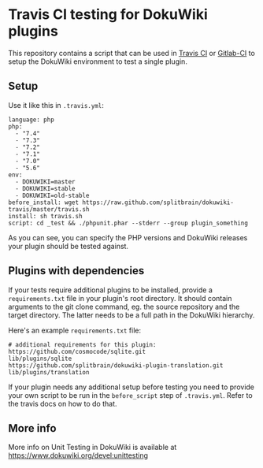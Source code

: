 Travis CI testing for DokuWiki plugins
======================================

This repository contains a script that can be used in
[Travis CI](https://travis-ci.org) or [Gitlab-CI](https://about.gitlab.com/gitlab-ci/)
to setup the DokuWiki environment to test a single plugin.

Setup
-----

Use it like this in ``.travis.yml``:

```
language: php
php:
  - "7.4"
  - "7.3"
  - "7.2"
  - "7.1"
  - "7.0"
  - "5.6"
env:
  - DOKUWIKI=master
  - DOKUWIKI=stable
  - DOKUWIKI=old-stable
before_install: wget https://raw.github.com/splitbrain/dokuwiki-travis/master/travis.sh
install: sh travis.sh
script: cd _test && ./phpunit.phar --stderr --group plugin_something
```

As you can see, you can specify the PHP versions and DokuWiki releases your plugin
should be tested against.

Plugins with dependencies
-------------------------

If your tests require additional plugins to be installed, provide a ``requirements.txt``
file in your plugin's root directory. It should contain arguments to the git clone command,
eg. the source repository and the target directory. The latter needs to be a full path
in the DokuWiki hierarchy.

Here's an example ``requirements.txt`` file:

```
# additional requirements for this plugin:
https://github.com/cosmocode/sqlite.git                         lib/plugins/sqlite
https://github.com/splitbrain/dokuwiki-plugin-translation.git   lib/plugins/translation
```

If your plugin needs any additional setup before testing you need to provide your own
script to be run in the ``before_script`` step of ``.travis.yml``. Refer to the travis
docs on how to do that.

More info
---------

More info on Unit Testing in DokuWiki is available at https://www.dokuwiki.org/devel:unittesting
